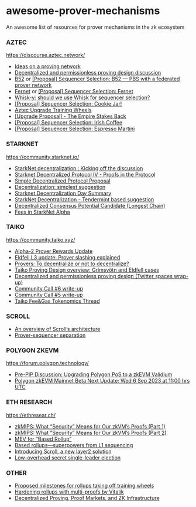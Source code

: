 # awesome-prover-mechanisms
An awesome list of resources for prover mechanisms in the zk ecosystem

### AZTEC
https://discourse.aztec.network/

- [Ideas on a proving network](https://discourse.aztec.network/t/ideas-on-a-proving-network/724)
- [Decentralized and permissionless proving design discussion](https://twitter.com/aztecnetwork/status/1692155062523703424?s=20)
- [B52](https://hackmd.io/VIeqkDnMScG1B-DIVIyPLg) or [[Proposal] Sequencer Selection: B52 — PBS with a federated prover network](https://discourse.aztec.network/t/proposal-sequencer-selection-b52-pbs-with-a-federated-prover-network/351)
- [Fernet](https://hackmd.io/0FwyoEjKSUiHQsmowXnJPw) or [[Proposal] Sequencer Selection: Fernet](https://discourse.aztec.network/t/proposal-sequencer-selection-fernet/533)
- [Whisk-y: should we use Whisk for sequencer selection?](https://discourse.aztec.network/t/whisk-y-should-we-use-whisk-for-sequencer-selection/365)
- [[Proposal] Sequencer Selection: Cookie Jar!](https://discourse.aztec.network/t/proposal-sequencer-selection-cookie-jar/448)
- [Aztec Upgrade Training Wheels](https://discourse.aztec.network/t/aztec-upgrade-training-wheels/641)
- [[Upgrade Proposal] - The Empire Stakes Back](https://discourse.aztec.network/t/upgrade-proposal-the-empire-stakes-back/626)
- [[Proposal] Sequencer Selection: Irish Coffee](https://discourse.aztec.network/t/proposal-sequencer-selection-irish-coffee/483)
- [[Proposal] Sequencer Selection: Espresso Martini](https://discourse.aztec.network/t/proposal-sequencer-selection-espresso-martini/486)

### STARKNET
https://community.starknet.io/

- [StarkNet decentralization : Kicking off the discussion](https://community.starknet.io/t/starknet-decentralization-kicking-off-the-discussion/711)
- [Starknet Decentralized Protocol IV - Proofs in the Protocol](https://community.starknet.io/t/starknet-decentralized-protocol-iv-proofs-in-the-protocol/6030)
- [Simple Decentralized Protocol Proposal](https://community.starknet.io/t/simple-decentralized-protocol-proposal/99693)
- [Decentralization: simplest suggestion](https://community.starknet.io/t/decentralization-simplest-suggestion/38)
- [Starknet Decentralization Day Summary](https://community.starknet.io/t/starknet-decentralization-day-summary/6913)
- [StarkNet Decentralization - Tendermint based suggestion](https://community.starknet.io/t/starknet-decentralization-tendermint-based-suggestion/998)
- [Decentralized Consensus Potential Candidate (Longest Chain)](https://community.starknet.io/t/decentralized-consensus-potential-candidate-longest-chain/824)
- [Fees in StarkNet Alpha](https://community.starknet.io/t/fees-in-starknet-alpha/286)

### TAIKO
https://community.taiko.xyz/

- [Alpha-2 Prover Rewards Update](https://community.taiko.xyz/t/alpha-2-prover-rewards-update/28)
- [Eldfell L3 update: Prover slashing explained](https://community.taiko.xyz/t/eldfell-l3-update-prover-slashing-explained/1038)
- [Provers: To decentralize or not to decentralize?](https://community.taiko.xyz/t/provers-to-decentralize-or-not-to-decentralize/230)
- [Taiko Proving Design overview: Grímsvötn and Eldfell cases](https://community.taiko.xyz/t/taiko-proving-design-overview-grimsvotn-and-eldfell-cases/1014)
- [Decentralized and permissionless proving design (Twitter spaces wrap-up)](https://community.taiko.xyz/t/decentralized-and-permissionless-proving-design-twitter-spaces-wrap-up/1087)
- [Community Call #6 write-up](https://community.taiko.xyz/t/community-call-6-write-up/1170)
- [Community Call #5 write-up](https://community.taiko.xyz/t/community-call-5-write-up/1057)
- [Taiko Fee&Gas Tokenomics Thread](https://community.taiko.xyz/t/taiko-fee-gas-tokenomics-thread/1113)

### SCROLL

- [An overview of Scroll’s architecture](https://scroll.io/blog/architecture)
- [Prover-sequencer separation](https://www.youtube.com/watch?v=WYH7n4M016A&t=23008s)
  
### POLYGON ZKEVM
https://forum.polygon.technology/

- [Pre-PIP Discussion: Upgrading Polygon PoS to a zkEVM Validium](https://forum.polygon.technology/t/pre-pip-discussion-upgrading-polygon-pos-to-a-zkevm-validium/12187)
- [Polygon zkEVM Mainnet Beta Next Update: Wed 6 Sep 2023 at 11:00 hrs UTC](https://forum.polygon.technology/t/polygon-zkevm-mainnet-beta-next-update-wed-6-sep-2023-at-11-00-hrs-utc/12844)

### ETH RESEARCH
https://ethresear.ch/

- [zkMIPS: What “Security” Means for Our zkVM’s Proofs (Part 1)](https://ethresear.ch/t/zkmips-what-security-means-for-our-zkvm-s-proofs-part-1/16375)
- [zkMIPS: What “Security” Means for Our zkVM’s Proofs (Part 2)](https://ethresear.ch/t/zkmips-what-security-means-for-our-zkvm-s-proofs-part-2/16384)
- [MEV for “Based Rollup”](https://ethresear.ch/t/mev-for-based-rollup/15636)
- [Based rollups—superpowers from L1 sequencing](https://ethresear.ch/t/based-rollups-superpowers-from-l1-sequencing/15016)
- [Introducing Scroll, a new layer2 solution](https://ethresear.ch/t/introducing-scroll-a-new-layer2-solution/9186)
- [Low-overhead secret single-leader election](https://ethresear.ch/t/low-overhead-secret-single-leader-election/5994)

### OTHER

- [Proposed milestones for rollups taking off training wheels](https://ethereum-magicians.org/t/proposed-milestones-for-rollups-taking-off-training-wheels/11571)
- [Hardening rollups with multi-proofs by Vitalik](https://hackmd.io/@vbuterin/zk_slides_20221010#/)
- [Decentralized Proving, Proof Markets, and ZK Infrastructure](https://figmentcapital.medium.com/decentralized-proving-proof-markets-and-zk-infrastructure-f4cce2c58596)
